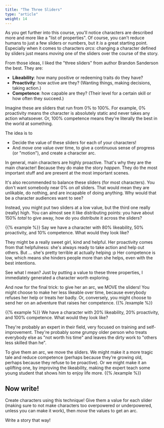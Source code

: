 ```yaml
---
title: "The Three Sliders"
type: "article"
weight: 14
---
```


As you get further into this course, you'll notice characters are described more and more like a "list of properties". Of course, you can't reduce humans to just a few sliders or numbers, but it _is_ a great starting point. Especially when it comes to characters _arcs_: changing a character defined by sliders just means _moving_ one of the sliders over the course of the story.

From those ideas, I liked the "three sliders" from author Brandon Sanderson the best. They are:

* **Likeability**: how many positive or redeeming traits do they have?
* **Proactivity**: how active are they? (Wanting things, making decisions, taking action.)
* **Competence**: how capable are they? (Their level for a certain skill or how often they succeed.)

Imagine these are sliders that run from 0% to 100%. For example, 0% proactivity means the character is absolutely static and never takes any action whatsoever. Or, 100% competence means they're literally the best in the world at something.

The idea is to 

* Decide the value of these sliders for each of your characters!
* And _move_ one value over time, to give a continuous sense of progress (or "motion"), and create a character arc.

In general, main characters are highly proactive. That's why they are the main character! Because they do make the story _happen_. They do the most important stuff and are present at the most important scenes.

It's also recommended to balance these sliders (for most characters). You don't want somebody near 0% on _all_ sliders. That would mean they are unlikable, do nothing, and are incapable of doing anything. Why would that be a character audiences want to see? 

Instead, you might put two sliders at a low value, but the third one really (really) high. You can almost see it like distributing points: you have about 150% _total_ to give away, how do you distribute it across the sliders?

{{% example %}}
Say we have a character with 80% likeability, 50% proactivity, and 10% competence. What would they look like?

They might be a really sweet girl, kind and helpful. Her proactivity comes from that helpfulness: she's always ready to take action and help out others. But ... she's pretty terrible at actually helping :p Her competence is low, which means she hinders people more than she helps, even with the best intentions.

See what I mean? Just by putting a value to these three properties, I immediately generated a character worth exploring.

And now for the final trick: to give her an arc, we MOVE the sliders! You might choose to make her less likeable over time, because everybody refuses her help or treats her badly. Or, conversely, you might choose to send her on an adventure that raises her competence.
{{% /example %}}

{{% example %}}
We have a character with 20% likeability, 20% proactivity, and 100% competence. What would they look like?

They're probably an expert in their field, very focused on training and self-improvement. They're probably some grumpy older person who treats everybody else as "not worth his time" and leaves the dirty work to "others less skilled than he".

To give them an arc, we move the sliders. We might make it a more tragic tale and reduce competence (perhaps because they're growing old, perhaps because they refuse to be proactive). Or we might make it an uplifting one, by improving the likeability, making the expert teach some young student that shows him to enjoy life more.
{{% /example %}}

## Now write!

Create characters using this technique! Give them a value for each slider (making sure to not make characters too overpowered or underpowered, unless you can make it work), then _move_ the values to get an arc.

Write a story that way!